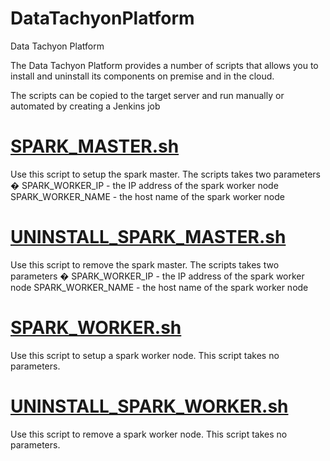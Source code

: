 # DataTachyonPlatform
Data Tachyon Platform

The Data Tachyon Platform provides a number of scripts that allows you to install and uninstall its components on premise and in the cloud.

The scripts can be copied to the target server and run manually or automated by creating a Jenkins job

[SPARK_MASTER.sh](https://github.com/dragomirdev/DataTachyonPlatform/blob/master/datalayer/spark/SPARK_MASTER.sh)
================

Use this script to setup the spark master. The scripts takes two parameters �
SPARK_WORKER_IP - the IP address of the spark worker node
SPARK_WORKER_NAME - the host name of the spark worker node

[UNINSTALL_SPARK_MASTER.sh](https://github.com/dragomirdev/DataTachyonPlatform/blob/master/datalayer/spark/UNINSTALL_SPARK_MASTER.sh)
==========================

Use this script to remove the spark master. The scripts takes two parameters �
SPARK_WORKER_IP - the IP address of the spark worker node
SPARK_WORKER_NAME - the host name of the spark worker node

[SPARK_WORKER.sh](https://github.com/dragomirdev/DataTachyonPlatform/blob/master/datalayer/spark/SPARK_WORKER.sh)
================

Use this script to setup a spark worker node. This script takes no parameters.

[UNINSTALL_SPARK_WORKER.sh](https://github.com/dragomirdev/DataTachyonPlatform/blob/master/datalayer/spark/UNINSTALL_SPARK_WORKER.sh)
===========================

Use this script to remove a spark worker node. This script takes no parameters.
